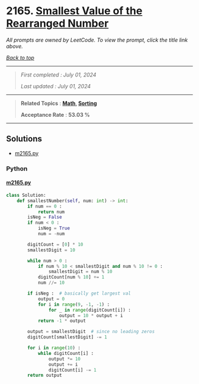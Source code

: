 # 2165. [Smallest Value of the Rearranged Number](<https://leetcode.com/problems/smallest-value-of-the-rearranged-number>)

*All prompts are owned by LeetCode. To view the prompt, click the title link above.*

*[Back to top](<../README.md>)*

------

> *First completed : July 01, 2024*
>
> *Last updated : July 01, 2024*

------

> **Related Topics** : **[Math](<by_topic/Math.md>), [Sorting](<by_topic/Sorting.md>)**
>
> **Acceptance Rate** : **53.03 %**

------

## Solutions

- [m2165.py](<../my-submissions/m2165.py>)
### Python
#### [m2165.py](<../my-submissions/m2165.py>)
```Python
class Solution:
    def smallestNumber(self, num: int) -> int:
        if num == 0 :
            return num
        isNeg = False
        if num < 0 :
            isNeg = True
            num = -num

        digitCount = [0] * 10
        smallestDigit = 10

        while num > 0 :
            if num % 10 < smallestDigit and num % 10 != 0 :
                smallestDigit = num % 10
            digitCount[num % 10] += 1
            num //= 10

        if isNeg :  # basically get largest val
            output = 0
            for i in range(9, -1, -1) :
                for _ in range(digitCount[i]) :
                    output = 10 * output + i 
            return -1 * output

        output = smallestDigit  # since no leading zeros
        digitCount[smallestDigit] -= 1

        for i in range(10) :
            while digitCount[i] :
                output *= 10
                output += i
                digitCount[i] -= 1
        return output
```

